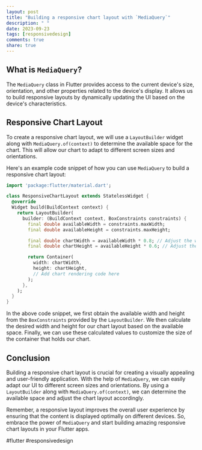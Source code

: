 ```yaml
---
layout: post
title: "Building a responsive chart layout with `MediaQuery`"
description: " "
date: 2023-09-23
tags: [responsivedesign]
comments: true
share: true
---
```


## What is `MediaQuery`?

The `MediaQuery` class in Flutter provides access to the current device's size, orientation, and other properties related to the device's display. It allows us to build responsive layouts by dynamically updating the UI based on the device's characteristics.

## Responsive Chart Layout

To create a responsive chart layout, we will use a `LayoutBuilder` widget along with `MediaQuery.of(context)` to determine the available space for the chart. This will allow our chart to adapt to different screen sizes and orientations.

Here's an example code snippet of how you can use `MediaQuery` to build a responsive chart layout:

```dart
import 'package:flutter/material.dart';

class ResponsiveChartLayout extends StatelessWidget {
  @override
  Widget build(BuildContext context) {
    return LayoutBuilder(
      builder: (BuildContext context, BoxConstraints constraints) {
        final double availableWidth = constraints.maxWidth;
        final double availableHeight = constraints.maxHeight;

        final double chartWidth = availableWidth * 0.8; // Adjust the width based on your desired ratio
        final double chartHeight = availableHeight * 0.6; // Adjust the height based on your desired ratio

        return Container(
          width: chartWidth,
          height: chartHeight,
          // Add chart rendering code here
        );
      },
    );
  }
}
```

In the above code snippet, we first obtain the available width and height from the `BoxConstraints` provided by the `LayoutBuilder`. We then calculate the desired width and height for our chart layout based on the available space. Finally, we can use these calculated values to customize the size of the container that holds our chart.

## Conclusion

Building a responsive chart layout is crucial for creating a visually appealing and user-friendly application. With the help of `MediaQuery`, we can easily adapt our UI to different screen sizes and orientations. By using a `LayoutBuilder` along with `MediaQuery.of(context)`, we can determine the available space and adjust the chart layout accordingly.

Remember, a responsive layout improves the overall user experience by ensuring that the content is displayed optimally on different devices. So, embrace the power of `MediaQuery` and start building amazing responsive chart layouts in your Flutter apps.

#flutter #responsivedesign